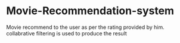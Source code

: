 # Movie-Recommendation-system
Movie recommend to the user as per the rating provided by him. collabrative filtering is used to produce the result
